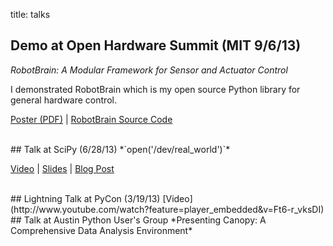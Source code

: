 title: talks


## Demo at Open Hardware Summit (MIT 9/6/13)
*RobotBrain: A Modular Framework for Sensor and Actuator Control*

I demonstrated RobotBrain which is my open source Python library for general
hardware control.

[Poster (PDF)](|filename|/files/ohs-poster.pdf) | 
[RobotBrain Source Code](https://github.com/jminardi/RobotBrain)

<br>
## Talk at SciPy (6/28/13)
*`open('/dev/real_world')`*

[Video](http://www.youtube.com/watch?v=TCGLzNf9yHI) | 
[Slides](https://docs.google.com/a/minardi.org/presentation/d/19ErI3QJfSZ8uIBDV2MK0VvFkfcgkvK-Tm0Sz84AxvNI/edit#slide=id.gc8567ed3_046) | 
[Blog Post](/raspberry_pi/opendevreal_world)

<br>
## Lightning Talk at PyCon (3/19/13)
[Video](http://www.youtube.com/watch?feature=player_embedded&v=Ft6-r_vksDI)

<br>
## Talk at Austin Python User's Group
*Presenting Canopy: A Comprehensive Data Analysis Environment*
